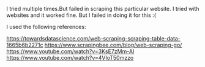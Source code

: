 I tried multiple times.But failed in scraping this particular website.
I tried with websites and it worked fine.
But I failed in doing it for this :( 

I used the following references:

https://towardsdatascience.com/web-scraping-scraping-table-data-1665b6b2271c
https://www.scrapingbee.com/blog/web-scraping-go/
https://www.youtube.com/watch?v=3KsE7zMm-AI
https://www.youtube.com/watch?v=4VIoT50mzzo

